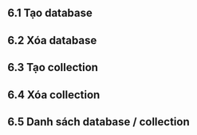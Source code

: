## 6.1 Tạo database

## 6.2 Xóa database

## 6.3 Tạo collection

## 6.4 Xóa collection

## 6.5 Danh sách database / collection